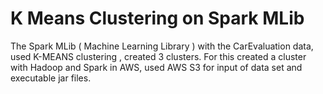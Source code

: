 # K Means Clustering on Spark MLib
The Spark MLib ( Machine Learning Library ) with the CarEvaluation data, used K-MEANS clustering , created 3 clusters. For this created a cluster with Hadoop and Spark in AWS, used AWS S3 for input of data set and executable jar files.
